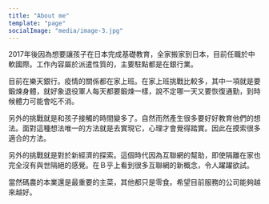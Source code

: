 ```yaml
---
title: "About me"
template: "page"
socialImage: "media/image-3.jpg"
---
```


2017年後因為想要讓孩子在日本完成基礎教育，全家搬家到日本，目前任職於中軟國際。工作內容屬於派遣性質的，主要駐點都是在銀行業。

目前在樂天銀行。疫情的關係都在家上班。在家上班挑戰比較多，其中一項就是要鍛煉身體，就好象退役軍人每天都要鍛煉一樣，說不定哪一天又要恢復通勤，到時候體力可能會吃不消。

另外的挑戰就是和孩子接觸的時間變多了。自然而然產生很多要好好教育他們的想法。面對這種想法唯一的方法就是去實現它，心理才會覺得踏實。因此在摸索很多適合的方法。

另外的挑戰就是對於新經濟的探索。這個時代因為互聯網的幫助，即使隔離在家也完全沒有與世隔絕的感覺。在Ｂ乎上看到很多互聯網的新概念，令人躍躍欲試。

當然碼農的本業還是最重要的主菜，其他都只是零食。希望目前服務的公司能夠越來越好。

